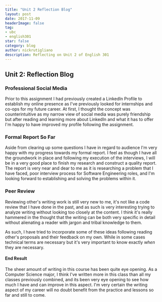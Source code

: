 ```yaml
---
title: "Unit 2 Reflection Blog"
layout: post
date: 2017-11-09
headerImage: false
tag:
- ubc
- english301
star: false
category: blog
author: nickrutigliano
description: Reflecting on Unit 2 of English 301
---
```


## Unit 2: Reflection Blog

### Professional Social Media

Prior to this assignment I had previously created a LinkedIn Profile to establish my online presence as I've previously looked for internships and co-ops for my future career. At first, I thought the concept was counterintuitive as my narrow view of social media was purely friendship but after reading and learning more about LinkedIn and what it has to offer I'm happy to have improved my profile following the assignment.

### Formal Report So Far

Aside from clearing up some questions I have in regard to audience I'm very happy with my progress towards my formal report. I feel as though I have all the groundwork in place and following my execution of the interviews, I will be in a very good place to finish my research and construct a quality report. The report is very near and dear to me as it is researching a problem that I have faced, poor interview process for Software Engineering roles, and I'm looking forward to establishing and solving the problems within it.

### Peer Review

Reviewing other's writing work is still very new to me, it's not like a code review that I have done in the past, and as such is very interesting trying to analyze writing without looking too closely at the content. I think it's really hammered in the thought that the writing can be both very specific in detail without alienating a reader with jargon and tribal knowledge to them.

As such, I have tried to incorporate some of these ideas following reading other's proposals and their feedback on my own. While in some cases technical terms are necessary but it's very important to know exactly _when_ they are necessary. 

#### End Result

The sheer amount of writing in this course has been quite eye opening. As a Computer Science major, I think I've written more in this class than all my classes previously combined, and its been very eye opening to see how much I have and can improve in this aspect. I'm very certain the writing aspect of my career will no doubt benefit from the practice and lessons so far and still to come.
